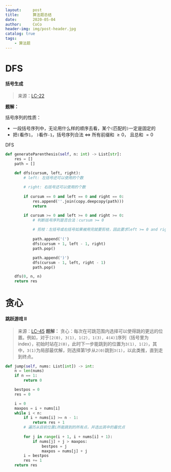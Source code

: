 ```yaml
---
layout:     post
title:      算法题总结
date:       2020-05-04
author:     CoCo
header-img: img/post-header.jpg
catalog: true
tags:
    - 算法题
---
```


<head>
    <script src="https://cdn.mathjax.org/mathjax/latest/MathJax.js?config=TeX-AMS-MML_HTMLorMML" type="text/javascript"></script>
    <script type="text/x-mathjax-config">
        MathJax.Hub.Config({
            tex2jax: {
            skipTags: ['script', 'noscript', 'style', 'textarea', 'pre'],
            inlineMath: [['$','$']]
            }
        });
    </script>
</head>

# DFS
#### 括号生成 
> 来源：[LC-22](https://leetcode-cn.com/problems/generate-parentheses/)

**题解：**

括号序列的性质：
* 一段括号序列中，无论用什么样的顺序去看，某个`(`匹配的`)`一定是固定的
* 把`(`看作`1`， `)`看作`-1`，括号序列合法 $\Leftrightarrow$ 所有前缀和 $\geqslant 0$， 且总和 $= 0$ 

DFS  
```py
def generateParenthesis(self, n: int) -> List[str]:
    res = []
    path = []

    def dfs(cursum, left, right):
        # left: 左括号还可以使用的个数  
        
        # right: 右括号还可以使用的个数   
        
        if cursum == 0 and left == 0 and right == 0:
            res.append(''.join(copy.deepcopy(path)))
            return 

        if cursum >= 0 and left >= 0 and right >= 0: 
            # 判断括号序列是否合法：cursum >= 0    
            
            # 剪枝：左括号或右括号如果被用完就要剪枝，因此要求left >= 0 and right >= 0    
            
            path.append('(')
            dfs(cursum + 1, left - 1, right)
            path.pop()

            path.append(')')
            dfs(cursum - 1, left, right - 1)
            path.pop()

    dfs(0, n, n)
    return res
```
# 贪心
#### 跳跃游戏 II
> 来源：[LC-45](https://leetcode-cn.com/problems/jump-game-ii/)
**题解：**
贪心：每次在可跳范围内选择可以使得跳的更远的位置。例如，对于`[2(0), 3(1), 1(2), 1(3), 4(4)]`序列（括号里为index），初始时站在`2(0)`，此时下一步能跳到的位置为`3(1), 1(2)`，其中，`3(1)`为局部最优解，则选择第1步从`2(0)`跳到`3(1)`，以此类推，直到走到终点。
```py
def jump(self, nums: List[int]) -> int:
    n = len(nums)
    if n == 1:
        return 0

    bestpos = 0
    res = 0

    i = 0
    maxpos = i + nums[i]
    while i < n:
        if i + nums[i] >= n - 1:
            return res + 1
        # 遍历从目前位置i所能跳到的所有点，并选出其中的最优点
        
        for j in range(i + 1, i + nums[i] + 1):
            if nums[j] + j > maxpos:
                bestpos = j
                maxpos = nums[j] + j
        i = bestpos
        res += 1                
    return res
```
